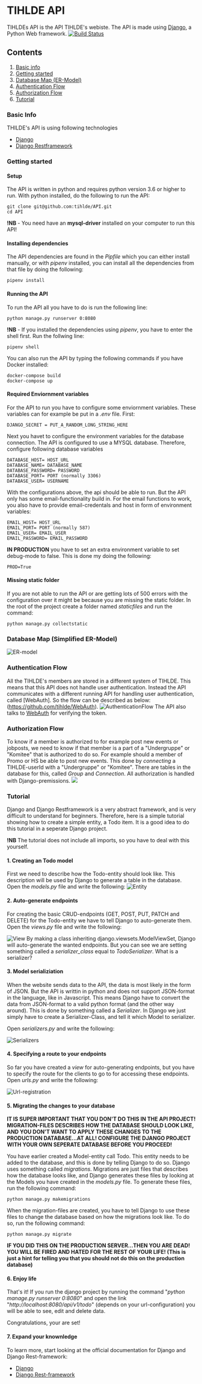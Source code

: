 # TIHLDE API
TIHLDEs API is the API TIHLDE's webiste. The API is made using [Django](https://www.djangoproject.com/), a Python Web framework.
[![Build Status](https://travis-ci.org/tihlde/API.svg?branch=master)](https://travis-ci.org/tihlde/API)
## Contents
1. [Basic info](#basic-info)
2. [Getting started](#getting-started)
3. [Database Map (ER-Model)](#database-map)
4. [Authentication Flow](#authentication-flow)
5. [Authorization Flow](#authorization-flow)
6. [Tutorial](#tutorial)


### Basic Info
THILDE's API is using following technologies
* [Django](https://www.djangoproject.com/)
* [Django Restframework](https://www.django-rest-framework.org/)

### Getting started

#### Setup
The API is written in python and requires python version 3.6 or higher to run. With python installed, do the
following to run the API:
```
git clone git@github.com:tihlde/API.git
cd API
```
**!NB** - You need have an **mysql-driver** installed on your computer to run this API!

#### Installing dependencies
The API dependencies are found in the _Pipfile_ which you can either install manually, or with
_pipenv_ installed, you can install all the dependencies from that file by doing the following:
```
pipenv install
```

#### Running the API
To run the API all you have to do is run the following line:
```
python manage.py runserver 0:8080
```

**!NB** - If you installed the dependencies using _pipenv_, you have to enter the shell first. Run the follwing line:
```
pipenv shell
```

You can also run the API by typing the following commands if you have Docker installed:
```
docker-compose build
docker-compose up
```

#### Required Enviornment variables
For the API to run you have to configure some enviornment variables. These variables can for example be put in a
_.env_ file.
First:
```
DJANGO_SECRET = PUT_A_RANDOM_LONG_STRING_HERE
```

Next you havet to configure the environment variables for the database connection. The API is configured to use
a MYSQL database. Therefore, configure following database variables
```
DATABASE_HOST= HOST_URL
DATABASE_NAME= DATABASE_NAME
DATABASE_PASSWORD= PASSWORD
DATABASE_PORT= PORT (normally 3306)
DATABASE_USER= USERNAME
```

With the configurations above, the api should be able to run. But the API only has some email-functionality build in.
For the email functions to work, you also have to provide email-credentals and host in form of environment variables:
```
EMAIL_HOST= HOST_URL
EMAIL_PORT= PORT (normally 587)
EMAIL_USER= EMAIL_USER
EMAIL_PASSWORD= EMAIL_PASSWORD
```

**IN PRODUCTION** you have to set an extra environment variable to set debug-mode to false. This is done my doing the following:
```
PROD=True
```

#### Missing static folder ####
If you are not able to run the API or are getting lots of 500 errors with the configuration over it might be because you are missing the static folder. In the root of the project create a folder named _staticfiles_ and run the command:
```
python manage.py collectstatic
```

### Database Map (Simplified ER-Model)
![ER-model](https://user-images.githubusercontent.com/31648998/55506006-b4149480-5654-11e9-8a17-0c8d6d48ac64.png)

### Authentication Flow
All the TIHLDE's members are stored in a different system of TIHLDE. This means that this API does not handle user authentication.
Instead the API communicates with a different running API for handling user authentication, called [WebAuth]. So the flow can be described as below:
(https://github.com/tihlde/WebAuth).
![AuthenticationFlow](https://user-images.githubusercontent.com/31648998/55506395-9d227200-5655-11e9-8471-0d4384151e41.png)
The API also talks to [WebAuth](https://github.com/tihlde/WebAuth) for verifying the token.


### Authorization Flow
To know if a member is authorized to for example post new events or jobposts, we need to know if that member is a part of a "Undergruppe" or "Komitee" that is authorized to do so. For example should a member of Promo or HS be able to post new events. This done by _connecting_ a TIHLDE-userId with a "Undergruppe" or "Komitee". There are tables in the database for this, called _Group_ and _Connection_. All authorization is handled with Django-premissions.
![](https://user-images.githubusercontent.com/31648998/55507277-94cb3680-5657-11e9-88b5-b09b73a24a62.png)

### Tutorial
Django and Django Restframework is a very abstract framework, and is very difficult to understand for beginners. Therefore, here is a simple tutorial showing how to create a simple entity, a Todo item. It is a good idea to do this tutorial in a seperate Django project.

**!NB** The tutorial does not include all imports, so you have to deal with this yourself.

#### 1. Creating an Todo model
First we need to describe how the Todo-entity should look like. This description will be used by Django to generate a table in the database. Open the _models.py_ file and write the following:
![Entity](https://user-images.githubusercontent.com/31648998/55508062-5c2c5c80-5659-11e9-9ffd-9639e9df0cd9.png)

#### 2. Auto-generate endpoints
For creating the basic CRUD-endpoints (GET, POST, PUT, PATCH and DELETE) for the Todo-entity we have to tell Django to auto-generate them. Open the _views.py_ file and write the following:

![View](https://user-images.githubusercontent.com/31648998/55508726-c396dc00-565a-11e9-847a-78f60b88c4fe.png)
By making a class inheriting django.viewsets.ModelViewSet, Django will auto-generate the wanted endpoints. But you can see we are setting something called a _serializer_class_ equal to _TodoSerializer_. What is a serializer?

#### 3. Model serializiation
When the website sends data to the API, the data is most likely in the form of JSON. But the API is writtin in python and does not support JSON-format in the language, like in Javascript. This means Django have to convert the data from JSON-format to a valid python format (and the other way around). This is done by something called a _Serializer_. In Django we just simply have to create a Serializer-Class, and tell it which Model to serializer.

Open _serializers.py_ and write the following:

![Serializers](https://user-images.githubusercontent.com/31648998/55508839-fc36b580-565a-11e9-95a9-73a77b23fc43.png)

#### 4. Specifying a route to your endpoints
So far you have created a _view_ for auto-generating endpoints, but you have to specify the route for the clients to go to for accessing these endpoints. Open _urls.py_ and write the following:

![Url-registration](https://user-images.githubusercontent.com/31648998/55509086-9ac31680-565b-11e9-8b16-410658bab256.png)

#### 5. Migrating the changes to your database

**IT IS SUPER IMPORTANT THAT YOU DON'T DO THIS IN THE API PROJECT! MIGRATION-FILES DESCRIBES HOW THE DATABASE SHOULD LOOK LIKE, AND YOU DON'T WANT TO APPLY THESE CHANGES TO THE PRODUCTION DATABASE...AT ALL! CONFIGURE THE DJANGO PROJECT WITH YOUR OWN SEPERATE DATABASE BEFORE YOU PROCEED!**

You have earlier created a Model-entity call Todo. This entity needs to be added to the database, and this is done by telling Django to do so. Django uses something called _migrations_. Migrations are just files that describes how the database looks like, and Django generates these files by looking at the Models you have created in the _models.py_ file. To generate these files, run the following command:
```
python manage.py makemigrations
```

When the migration-files are created, you have to tell Django to use these files to change the database based on how the migrations look like. To do so, run the following command:
```
python manage.py migrate
```

**IF YOU DID THIS ON THE PRODUCTION SERVER...THEN YOU ARE DEAD! YOU WILL BE FIRED AND HATED FOR THE REST OF YOUR LIFE! (This is just a hint for telling you that you should not do this on the production database)**

#### 6. Enjoy life
That's it! If you run the django project by running the command "_python manage.py runserver 0:8080_" and open the link "_http://localhost:8080/api/v1/todo_" (depends on your url-configuration) you will be able to see, edit and delete data.

Congratulations, your are set!

#### 7. Expand your knownledge
To learn more, start looking at the official documentation for Django and Django Rest-framework:
* [Django](https://www.djangoproject.com/)
* [Django Rest-framework](https://www.django-rest-framework.org/)
